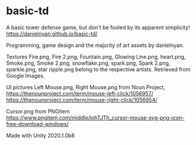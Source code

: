 # basic-td
A basic tower defense game, but don't be fooled by its apparent simplicity!  
https://danielnyan.github.io/basic-td/

Programming, game design and the majority of art assets by danielnyan. 

Textures Fire.png, Fire 2.png, Fountain.png, Glowing Line.png, heart.png, Smoke.png, Smoke 2.png, snowflake.png, spark.png, Spark 2.png, sparkle.png, star ripple.png belong to the respective artists. Retrieved from Google Images.  

UI pictures Left Mouse.png, Right Mouse.png from Noun Project,  
https://thenounproject.com/term/mouse-left-click/1056957/  
https://thenounproject.com/term/mouse-right-click/1056954/  

Cursor.png from PNGItem https://www.pngitem.com/middle/iohTJTh_cursor-mouse-svg-png-icon-free-download-windows/  

Made with Unity 2020.1.0b8
